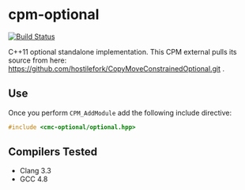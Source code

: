cpm-optional
============

[![Build Status](https://travis-ci.org/iauns/cpm-optional.png)](https://travis-ci.org/iauns/cpm-optional)

C++11 optional standalone implementation. This CPM external pulls its source
from here: https://github.com/hostilefork/CopyMoveConstrainedOptional.git .

Use
---

Once you perform `CPM_AddModule` add the following include directive:

```c++
#include <cmc-optional/optional.hpp>
```

Compilers Tested
----------------

* Clang 3.3
* GCC 4.8

